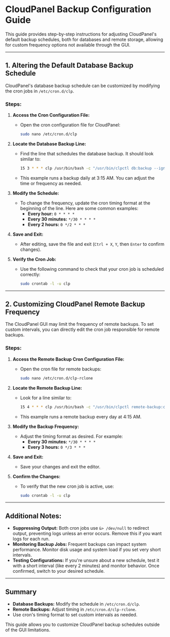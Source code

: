 # CloudPanel Backup Configuration Guide

This guide provides step-by-step instructions for adjusting CloudPanel's default backup schedules, both for databases and remote storage, allowing for custom frequency options not available through the GUI.

---

## 1. Altering the Default Database Backup Schedule

CloudPanel's database backup schedule can be customized by modifying the cron jobs in `/etc/cron.d/clp`.

### Steps:

1. **Access the Cron Configuration File:**
   - Open the cron configuration file for CloudPanel:
     ```bash
     sudo nano /etc/cron.d/clp
     ```

2. **Locate the Database Backup Line:**
   - Find the line that schedules the database backup. It should look similar to:
     ```bash
     15 3 * * * clp /usr/bin/bash -c "/usr/bin/clpctl db:backup --ignoreDatabases='db1,db2' --retentionPeriod=7" &> /dev/null
     ```
   - This example runs a backup daily at 3:15 AM. You can adjust the time or frequency as needed.

3. **Modify the Schedule:**
   - To change the frequency, update the cron timing format at the beginning of the line. Here are some common examples:
     - **Every hour:** `0 * * * *`
     - **Every 30 minutes:** `*/30 * * * *`
     - **Every 2 hours:** `0 */2 * * *`
   
4. **Save and Exit:**
   - After editing, save the file and exit (`Ctrl + X`, `Y`, then `Enter` to confirm changes).

5. **Verify the Cron Job:**
   - Use the following command to check that your cron job is scheduled correctly:
     ```bash
     sudo crontab -l -u clp
     ```

---

## 2. Customizing CloudPanel Remote Backup Frequency

The CloudPanel GUI may limit the frequency of remote backups. To set custom intervals, you can directly edit the cron job responsible for remote backups.

### Steps:

1. **Access the Remote Backup Cron Configuration File:**
   - Open the cron file for remote backups:
     ```bash
     sudo nano /etc/cron.d/clp-rclone
     ```

2. **Locate the Remote Backup Line:**
   - Look for a line similar to:
     ```bash
     15 4 * * * clp /usr/bin/bash -c "/usr/bin/clpctl remote-backup:create --delay=true" &> /dev/null
     ```
   - This example runs a remote backup every day at 4:15 AM.

3. **Modify the Backup Frequency:**
   - Adjust the timing format as desired. For example:
     - **Every 30 minutes:** `*/30 * * * *`
     - **Every 3 hours:** `0 */3 * * *`

4. **Save and Exit:**
   - Save your changes and exit the editor.

5. **Confirm the Changes:**
   - To verify that the new cron job is active, use:
     ```bash
     sudo crontab -l -u clp
     ```

---

## Additional Notes:

- **Suppressing Output:** Both cron jobs use `&> /dev/null` to redirect output, preventing logs unless an error occurs. Remove this if you want logs for each run.
- **Monitoring Backup Jobs:** Frequent backups can impact system performance. Monitor disk usage and system load if you set very short intervals.
- **Testing Configurations:** If you're unsure about a new schedule, test it with a short interval (like every 2 minutes) and monitor behavior. Once confirmed, switch to your desired schedule.

---

## Summary

- **Database Backups:** Modify the schedule in `/etc/cron.d/clp`.
- **Remote Backups:** Adjust timing in `/etc/cron.d/clp-rclone`.
- Use cron's timing format to set custom intervals as needed.

This guide allows you to customize CloudPanel backup schedules outside of the GUI limitations.
